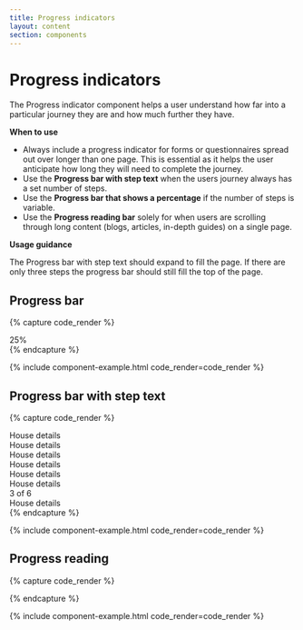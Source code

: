 ```yaml
---
title: Progress indicators
layout: content
section: components
---
```


# Progress indicators

The Progress indicator component helps a user understand how far into a particular journey they are and how much further they have.

**When to use**

- Always include a progress indicator for forms or questionnaires spread out over longer than one page. This is essential as it helps the user anticipate how long they will need to complete the journey.
- Use the **Progress bar with step text** when the users journey always has a set number of steps.
- Use the **Progress bar that shows a percentage** if the number of steps is variable.
- Use the **Progress reading bar** solely for when users are scrolling through long content (blogs, articles, in-depth guides) on a single page.

**Usage guidance**

The Progress bar with step text should expand to fill the page. If there are only three steps the progress bar should still fill the top of the page.

## Progress bar

{% capture code_render %}
<div class="progress">
  <div class="progress-bar" role="progressbar" style="width: 25%;" aria-valuenow="25" aria-valuemin="0" aria-valuemax="100">25%</div>
</div>
{% endcapture %}

{% include component-example.html code_render=code_render %}

## Progress bar with step text

{% capture code_render %}
<div class="progress progress-steps">
  <div class="progress-steps-grid">
    <div class="progress-step">
      <div class="progress-bar full" role="progressbar" aria-valuenow="100" aria-valuemin="0" aria-valuemax="100"></div>
      <div class="step-label">House details</div>
    </div>
    <div class="progress-step">
      <div class="progress-bar full" role="progressbar" aria-valuenow="100" aria-valuemin="0" aria-valuemax="100"></div>
      <div class="step-label">House details</div>
    </div>
    <div class="progress-step">
      <div class="progress-bar full" role="progressbar" aria-valuenow="100" aria-valuemin="0" aria-valuemax="100"></div>
      <div class="step-label">House details</div>
    </div>
    <div class="progress-step">
      <div class="progress-bar empty" role="progressbar" aria-valuenow="0" aria-valuemin="0" aria-valuemax="100"></div>
      <div class="step-label">House details</div>
    </div>
    <div class="progress-step">
      <div class="progress-bar empty" role="progressbar" aria-valuenow="0" aria-valuemin="0" aria-valuemax="100"></div>
      <div class="step-label">House details</div>
    </div>
    <div class="progress-step">
      <div class="progress-bar empty" role="progressbar" aria-valuenow="0" aria-valuemin="0" aria-valuemax="100"></div>
      <div class="step-label">House details</div>
    </div>
  </div>
  <div class="main-label">
    <div class="position-number">
      <span class="circle">3</span><span class="of"> of 6</span>
    </div>
    <span class="position-label">House details</span>
  </div>
</div>
{% endcapture %}

{% include component-example.html code_render=code_render %}

## Progress reading

{% capture code_render %}
<div class="progress progress-reading">
  <div class="progress-bar" role="progressbar" style="width: 25%;" aria-valuenow="25" aria-valuemin="0" aria-valuemax="100"></div>
</div>
{% endcapture %}

{% include component-example.html code_render=code_render %}


